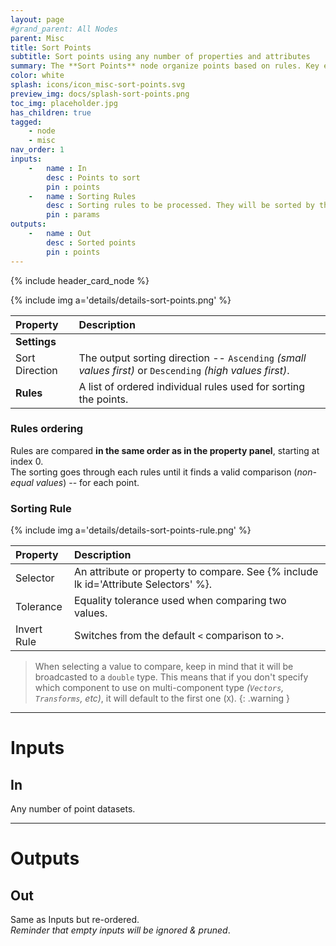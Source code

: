 ```yaml
---
layout: page
#grand_parent: All Nodes
parent: Misc
title: Sort Points
subtitle: Sort points using any number of properties and attributes
summary: The **Sort Points** node organize points based on rules. Key elements include sorting direction (ascending/descending) and rules defined in a specific order. Each rule compares a selected attribute with a tolerance for equality. Note the warning on comparing values, emphasizing the default use of the first component for multi-component types.
color: white
splash: icons/icon_misc-sort-points.svg
preview_img: docs/splash-sort-points.png
toc_img: placeholder.jpg
has_children: true
tagged:
    - node
    - misc
nav_order: 1
inputs:
    -   name : In
        desc : Points to sort
        pin : points
    -   name : Sorting Rules
        desc : Sorting rules to be processed. They will be sorted by their individual priorities.
        pin : params
outputs:
    -   name : Out
        desc : Sorted points
        pin : points
---
```


{% include header_card_node %}

{% include img a='details/details-sort-points.png' %} 

| Property       | Description          |
|:-------------|:------------------|
|**Settings**||
| Sort Direction           | The output sorting direction -- `Ascending` *(small values first)* or `Descending` *(high values first)*.  |
| **Rules**           | A list of ordered individual rules used for sorting the points.|

### Rules ordering

Rules are compared **in the same order as in the property panel**, starting at index 0.  
The sorting goes through each rules until it finds a valid comparison (*non-equal values*) -- for each point.

### Sorting Rule

{% include img a='details/details-sort-points-rule.png' %} 

| Property       | Description          |
|:-------------|:------------------|
| Selector           | An attribute or property to compare. See {% include lk id='Attribute Selectors' %}. |
| Tolerance           | Equality tolerance used when comparing two values. |
| Invert Rule           | Switches from the default `<` comparison to `>`. |

>When selecting a value to compare, keep in mind that it will be broadcasted to a `double` type. This means that if you don't specify which component to use on multi-component type *(`Vectors`, `Transforms`, etc)*, it will default to the first one (`X`).
{: .warning }

---
# Inputs
## In
Any number of point datasets.

---
# Outputs
## Out
Same as Inputs but re-ordered.  
*Reminder that empty inputs will be ignored & pruned*.